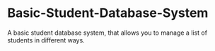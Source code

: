 # Basic-Student-Database-System
A basic student database system, that allows you to manage a list of students in different ways.
